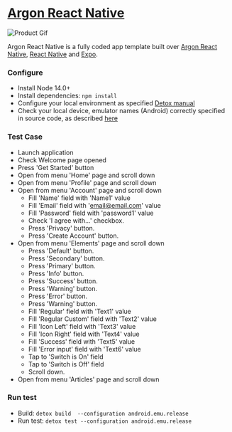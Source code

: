 # [Argon React Native](https://creativetimofficial.github.io/argon-react-native/docs/#)

![Product Gif](https://raw.githubusercontent.com/creativetimofficial/public-assets/master/argon-react-native/arg-rn-thumbnail.jpg)

Argon React Native is a fully coded app template built over [Argon React Native](https://github.com/creativetimofficial/argon-react-native/releases/tag/v1.8.1), [React Native](https://facebook.github.io/react-native/?ref=creativetim) and [Expo](https://expo.io/?ref=creativetim).
### Configure

- Install Node 14.0+
- Install dependencies:
`npm install`
- Configure your local environment as specified [Detox manual](https://wix.github.io/Detox/docs/introduction/getting-started)
- Check your local device, emulator names (Android) correctly specified in source code, as described [here](https://wix.github.io/Detox/docs/introduction/project-setup#step-3-device-configs)

### Test Case
- Launch application
- Check Welcome page opened
- Press 'Get Started' button
- Open from menu 'Home' page and scroll down
- Open from menu 'Profile' page and scroll down
- Open from menu 'Account' page and scroll down
    - Fill 'Name' field with 'Name1' value
    - Fill 'Email' field with 'email@email.com' value
    - Fill 'Password' field with 'password1' value
    - Check 'I agree with...' checkbox.
    - Press 'Privacy' button.
    - Press 'Create Account' button.
- Open from menu 'Elements' page and scroll down
    - Press 'Default' button.
    - Press 'Secondary' button.
    - Press 'Primary' button.
    - Press 'Info' button.
    - Press 'Success' button.
    - Press 'Warning' button.
    - Press 'Error' button.
    - Press 'Warning' button.
    - Fill 'Regular' field with 'Text1' value
    - Fill 'Regular Custom' field with 'Text2' value
    - Fill 'Icon Left' field with 'Text3' value
    - Fill 'Icon Right' field with 'Text4' value
    - Fill 'Success' field with 'Text5' value
    - Fill 'Error input' field with 'Text6' value
    - Tap to 'Switch is On' field
    - Tap to 'Switch is Off' field
    - Scroll down.
- Open from menu 'Articles' page and scroll down


### Run test
- Build: `detox build  --configuration android.emu.release`
- Run test: `detox test --configuration android.emu.release`
